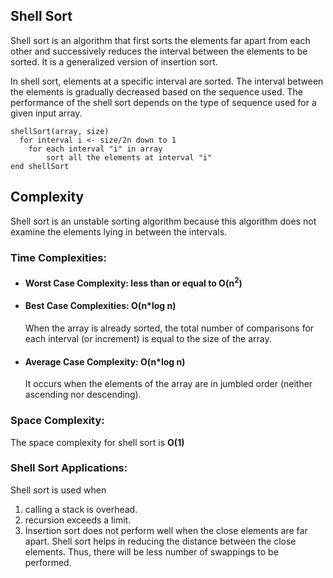 ﻿## Shell Sort
Shell sort is an algorithm that first sorts the elements far apart from each other and successively reduces the interval between the elements to be sorted. It is a generalized version of insertion sort.

In shell sort, elements at a specific interval are sorted. The interval between the elements is gradually decreased based on the sequence used. The performance of the shell sort depends on the type of sequence used for a given input array.

    shellSort(array, size)
	  for interval i <- size/2n down to 1
	    for each interval "i" in array
	        sort all the elements at interval "i"
	end shellSort
## Complexity
Shell sort is an unstable sorting algorithm because this algorithm does not examine the elements lying in between the intervals.
### Time Complexities:
* #### Worst Case Complexity: less than or equal to O(n<sup>2</sup>)
* #### Best Case Complexities: O(n*log n)
	When the array is already sorted, the total number of comparisons for each interval (or increment) is equal to the size of the array.
* #### Average Case Complexity: O(n*log n)
	It occurs when the elements of the array are in jumbled order (neither ascending nor descending).

### Space Complexity:
The space complexity for shell sort is **O(1)**
### Shell Sort Applications:
Shell sort is used when
1. calling a stack is overhead.
2. recursion exceeds a limit.
3. Insertion sort does not perform well when the close elements are far apart. Shell sort helps in reducing the distance between the close elements. Thus, there will be less number of swappings to be performed.
